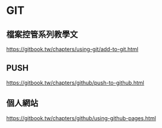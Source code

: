 # GIT
## 檔案控管系列教學文
https://gitbook.tw/chapters/using-git/add-to-git.html

## PUSH
https://gitbook.tw/chapters/github/push-to-github.html

## 個人網站
https://gitbook.tw/chapters/github/using-github-pages.html


